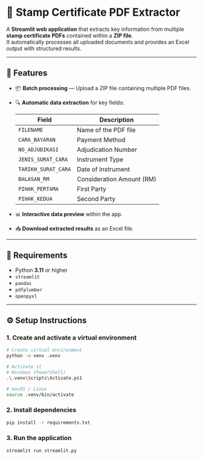 # 📄 Stamp Certificate PDF Extractor

A **Streamlit web application** that extracts key information from multiple **stamp certificate PDFs** contained within a **ZIP file**.  
It automatically processes all uploaded documents and provides an Excel output with structured results.

---

## 🚀 Features

- 📦 **Batch processing** — Upload a ZIP file containing multiple PDF files.
- 🔍 **Automatic data extraction** for key fields:

  | Field | Description |
  |--------|-------------|
  | `FILENAME` | Name of the PDF file |
  | `CARA_BAYARAN` | Payment Method |
  | `NO_ADJUDIKASI` | Adjudication Number |
  | `JENIS_SURAT_CARA` | Instrument Type |
  | `TARIKH_SURAT_CARA` | Date of Instrument |
  | `BALASAN_RM` | Consideration Amount (RM) |
  | `PIHAK_PERTAMA` | First Party |
  | `PIHAK_KEDUA` | Second Party |

- 📊 **Interactive data preview** within the app.
- 📥 **Download extracted results** as an Excel file.

---

## 🧰 Requirements

- Python **3.11** or higher  
- `streamlit`  
- `pandas`  
- `pdfplumber`  
- `openpyxl`

---

## ⚙️ Setup Instructions

### 1. Create and activate a virtual environment

```bash
# Create virtual environment
python -m venv .venv

# Activate it
# Windows (PowerShell)
.\.venv\Scripts\Activate.ps1

# macOS / Linux
source .venv/bin/activate
```

### 2. Install dependencies

```bash
pip install -r requirements.txt
```

### 3. Run the application
```bash
streamlit run streamlit.py
```
